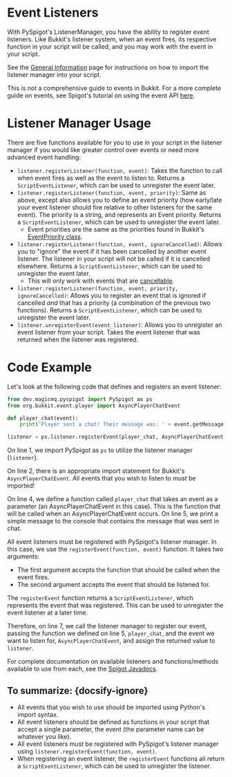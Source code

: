 # Event Listeners

With PySpigot's ListenerManager, you have the ability to register event listeners. Like Bukkit's listener system, when an event fires, its respective function in your script will be called, and you may work with the event in your script.

See the [General Information](writingscripts#pyspigot39s-managers) page for instructions on how to import the listener manager into your script.

This is not a comprehensive guide to events in Bukkit. For a more complete guide on events, see Spigot's tutorial on using the event API [here](https://www.spigotmc.org/wiki/using-the-event-api/).

# Listener Manager Usage

There are five functions available for you to use in your script in the listener manager if you would like greater control over events or need more advanced event handling:

- `listener.registerListener(function, event)`: Takes the function to call when event fires as well as the event to listen to. Returns a `ScriptEventListener`, which can be used to unregister the event later.
- `listener.registerListener(function, event, priority)`: Same as above, except also allows you to define an event priority (how early/late your event listener should fire relative to other listeners for the same event). The priority is a string, and represents an Event priority. Returns a `ScriptEventListener`, which can be used to unregister the event later.
    - Event priorities are the same as the priorities found in Bukkit's [EventPriority class](https://hub.spigotmc.org/javadocs/spigot/org/bukkit/event/EventPriority.html).
- `listener.registerListener(function, event, ignoreCancelled)`: Allows you to "ignore" the event if it has been cancelled by another event listener. The listener in your script will not be called if it is cancelled elsewhere. Returns a `ScriptEventListener`, which can be used to unregister the event later.
    - This will only work with events that are [cancellable](https://hub.spigotmc.org/javadocs/spigot/org/bukkit/event/Cancellable.html).
- `listener.registerListener(function, event, priority, ignoreCancelled)`: Allows you to register an event that is ignored if cancelled *and* that has a priority (a combination of the previous two functions). Returns a `ScriptEventListener`, which can be used to unregister the event later.
- `listener.unregisterEvent(event_listener)`: Allows you to unregister an event listener from your script. Takes the event listener that was returned when the listener was registered.

# Code Example

Let's look at the following code that defines and registers an event listener:

```python
from dev.magicmq.pyspigot import PySpigot as ps
from org.bukkit.event.player import AsyncPlayerChatEvent

def player_chat(event):
    print('Player sent a chat! Their message was: ' + event.getMessage())

listener = ps.listener.registerEvent(player_chat, AsyncPlayerChatEvent)
```

On line 1, we import PySpigot as `ps` to utilize the listener manager (`listener`).

On line 2, there is an appropriate import statement for Bukkit's `AsyncPlayerChatEvent`. All events that you wish to listen to *must* be imported!

On line 4, we define a function called `player_chat` that takes an event as a parameter (an AsyncPlayerChatEvent in this case). This is the function that will be called when an AsyncPlayerChatEvent occurs. On line 5, we print a simple message to the console that contains the message that was sent in chat.

All event listeners must be registered with PySpigot's listener manager. In this case, we use the `registerEvent(function, event)` function. It takes two arguments:

- The first argument accepts the function that should be called when the event fires.
- The second argument accepts the event that should be listened for.

The `registerEvent` function returns a `ScriptEventListener`, which represents the event that was registered. This can be used to unregister the event listener at a later time.

Therefore, on line 7, we call the listener manager to register our event, passing the function we defined on line 5, `player_chat`, and the event we want to listen for, `AsyncPlayerChatEvent`, and assign the returned value to `listener`.

For complete documentation on available listeners and functions/methods available to use from each, see the [Spigot Javadocs](https://hub.spigotmc.org/javadocs/spigot/org/bukkit/event/Event.html).

## To summarize: {docsify-ignore}

- All events that you wish to use should be imported using Python's import syntax.
- All event listeners should be defined as functions in your script that accept a single parameter, the event (the parameter name can be whatever you like).
- All event listeners must be registered with PySpigot's listener manager using `listener.registerEvent(function, event)`.
- When registering an event listener, the `registerEvent` functions all return a `ScriptEventListener`, which can be used to unregister the listener.
